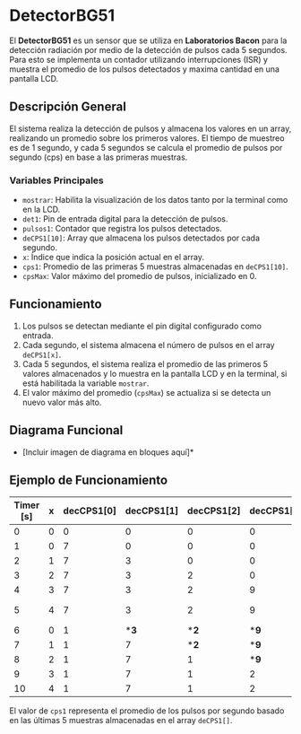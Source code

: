 # DetectorBG51

El **DetectorBG51** es un sensor que se utiliza en **Laboratorios Bacon** para la 
detección radiación por medio de la detección de pulsos cada 5 segundos. 
Para esto se implementa un contador utilizando interrupciones (ISR) y muestra 
el promedio de los pulsos detectados y maxima cantidad en una pantalla LCD.

## Descripción General

El sistema realiza la detección de pulsos y almacena los valores en un array, 
realizando un promedio sobre los primeros valores. El tiempo de muestreo es 
de 1 segundo, y cada 5 segundos se calcula el promedio de pulsos por segundo (cps) 
en base a las primeras muestras.

### Variables Principales
- `mostrar`: Habilita la visualización de los datos tanto por la terminal como en la LCD.
- `det1`: Pin de entrada digital para la detección de pulsos.
- `pulsos1`: Contador que registra los pulsos detectados.
- `deCPS1[10]`: Array que almacena los pulsos detectados por cada segundo.
- `x`: Índice que indica la posición actual en el array.
- `cps1`: Promedio de las primeras 5 muestras almacenadas en `deCPS1[10]`.
- `cpsMax`: Valor máximo del promedio de pulsos, inicializado en 0.

## Funcionamiento

1. Los pulsos se detectan mediante el pin digital configurado como entrada.
2. Cada segundo, el sistema almacena el número de pulsos en el array `deCPS1[x]`.
3. Cada 5 segundos, el sistema realiza el promedio de las primeros 5 valores almacenados y lo muestra en la pantalla LCD y en la terminal, si está habilitada la variable `mostrar`.
4. El valor máximo del promedio (`cpsMax`) se actualiza si se detecta un nuevo valor más alto.

## Diagrama Funcional

* [Incluir imagen de diagrama en bloques aquí]*

## Ejemplo de Funcionamiento

| Timer [s] | x | decCPS1[0] | decCPS1[1] | decCPS1[2] | decCPS1[3] | decCPS1[4] | cps1 | state         |
|-----------|---|------------|------------|------------|------------|------------|------|---------------|
| 0         | 0 | 0          | 0          | 0          | 0          | 0          | 0    |Init           |
| 1         | 0 | 7          | 0          | 0          | 0          | 0          | 1.4  |Meas           |
| 2         | 1 | 7          | 3          | 0          | 0          | 0          | 2    |Meas           |
| 3         | 2 | 7          | 3          | 2          | 0          | 0          | 2.4  |Meas           |
| 4         | 3 | 7          | 3          | 2          | 9          | 0          | 4.2  |Meas           |
| 5         | 4 | 7          | 3          | 2          | 9          | 5          | 5.2  |Meas/Reset x   |
| 6         | 0 | 1          | ***3**     | ***2**     | ***9**     | ***5**     | 4   |Meas           |
| 7         | 1 | 1          | 7          | ***2**     | ***9**     | ***5**     | 4.8 |Meas           |
| 8         | 2 | 1          | 7          | 1          | ***9**     | ***5**     | 4.6 |Meas           |
| 9         | 3 | 1          | 7          | 1          | 2          | ***5**     | 3.2 |Meas           |
| 10        | 4 | 1          | 7          | 1          | 2          | 9          | 4    |Meas           |

El valor de `cps1` representa el promedio de los pulsos por segundo basado en las últimas 5 muestras almacenadas en el array `deCPS1[]`.
